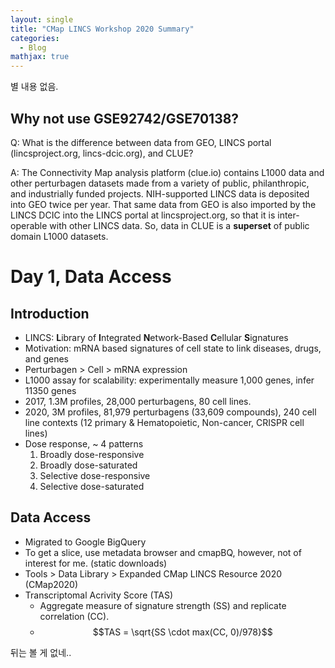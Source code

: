 ```yaml
---
layout: single
title: "CMap LINCS Workshop 2020 Summary"
categories:
  - Blog
mathjax: true
---
```

별 내용 없음.

## Why not use GSE92742/GSE70138?
Q: What is the difference between data from GEO, LINCS portal (lincsproject.org, lincs-dcic.org), and CLUE?

A: The Connectivity Map analysis platform (clue.io) contains L1000 data and other perturbagen datasets made from a variety of public, philanthropic, and industrially funded projects. NIH-supported LINCS data is deposited into GEO twice per year.  That same data from GEO is also imported by the LINCS DCIC into the LINCS portal at lincsproject.org, so that it is inter-operable with other LINCS data. So, data in CLUE is a **superset** of public domain L1000 datasets.

# Day 1, Data Access

## Introduction
- LINCS: **L**ibrary of **I**ntegrated **N**etwork-Based **C**ellular **S**ignatures  
- Motivation: mRNA based signatures of cell state to link diseases, drugs, and genes
- Perturbagen > Cell > mRNA expression
- L1000 assay for scalability: experimentally measure 1,000 genes, infer 11350 genes
- 2017, 1.3M profiles, 28,000 perturbagens, 80 cell lines.
- 2020, 3M profiles, 81,979 perturbagens (33,609 compounds), 240 cell line contexts (12 primary & Hematopoietic, Non-cancer, CRISPR cell lines)
- Dose response, ~ 4 patterns
  1. Broadly dose-responsive
  2. Broadly dose-saturated
  3. Selective dose-responsive
  4. Selective dose-saturated

## Data Access
- Migrated to Google BigQuery
- To get a slice, use metadata browser and cmapBQ, however, not of interest for me. (static downloads)
- Tools > Data Library > Expanded CMap LINCS Resource 2020 (CMap2020)
- Transcriptomal Acrivity Score (TAS)
  - Aggregate measure of signature strength (SS) and replicate correlation (CC).
  - $$TAS = \sqrt{SS \cdot max(CC, 0)/978}$$

뒤는 볼 게 없네.. 